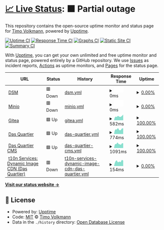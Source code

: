 # [📈 Live Status](https://moximoti.github.io/upptime): <!--live status--> **🟧 Partial outage**

This repository contains the open-source uptime monitor and status page for [Timo Volkmann](https://moximoti.github.io/upptime), powered by [Upptime](https://github.com/upptime/upptime).

[![Uptime CI](https://github.com/moximoti/upptime/workflows/Uptime%20CI/badge.svg)](https://github.com/moximoti/upptime/actions?query=workflow%3A%22Uptime+CI%22)
[![Response Time CI](https://github.com/moximoti/upptime/workflows/Response%20Time%20CI/badge.svg)](https://github.com/moximoti/upptime/actions?query=workflow%3A%22Response+Time+CI%22)
[![Graphs CI](https://github.com/moximoti/upptime/workflows/Graphs%20CI/badge.svg)](https://github.com/moximoti/upptime/actions?query=workflow%3A%22Graphs+CI%22)
[![Static Site CI](https://github.com/moximoti/upptime/workflows/Static%20Site%20CI/badge.svg)](https://github.com/moximoti/upptime/actions?query=workflow%3A%22Static+Site+CI%22)
[![Summary CI](https://github.com/moximoti/upptime/workflows/Summary%20CI/badge.svg)](https://github.com/moximoti/upptime/actions?query=workflow%3A%22Summary+CI%22)

With [Upptime](https://upptime.js.org), you can get your own unlimited and free uptime monitor and status page, powered entirely by a GitHub repository. We use [Issues](https://github.com/moximoti/upptime/issues) as incident reports, [Actions](https://github.com/moximoti/upptime/actions) as uptime monitors, and [Pages](https://moximoti.github.io/upptime) for the status page.

<!--start: status pages-->
<!-- This summary is generated by Upptime (https://github.com/upptime/upptime) -->
<!-- Do not edit this manually, your changes will be overwritten -->
<!-- prettier-ignore -->
| URL | Status | History | Response Time | Uptime |
| --- | ------ | ------- | ------------- | ------ |
| <img alt="" src="https://icons.duckduckgo.com/ip3/dsm.timovolkmann.de.ico" height="13"> [DSM](https://dsm.timovolkmann.de) | 🟥 Down | [dsm.yml](https://github.com/moximoti/upptime/commits/HEAD/history/dsm.yml) | <details><summary><img alt="Response time graph" src="./graphs/dsm/response-time-week.png" height="20"> 0ms</summary><br><a href="https://moximoti.github.io/upptime/history/dsm"><img alt="Response time 0" src="https://img.shields.io/endpoint?url=https%3A%2F%2Fraw.githubusercontent.com%2Fmoximoti%2Fupptime%2FHEAD%2Fapi%2Fdsm%2Fresponse-time.json"></a><br><a href="https://moximoti.github.io/upptime/history/dsm"><img alt="24-hour response time 0" src="https://img.shields.io/endpoint?url=https%3A%2F%2Fraw.githubusercontent.com%2Fmoximoti%2Fupptime%2FHEAD%2Fapi%2Fdsm%2Fresponse-time-day.json"></a><br><a href="https://moximoti.github.io/upptime/history/dsm"><img alt="7-day response time 0" src="https://img.shields.io/endpoint?url=https%3A%2F%2Fraw.githubusercontent.com%2Fmoximoti%2Fupptime%2FHEAD%2Fapi%2Fdsm%2Fresponse-time-week.json"></a><br><a href="https://moximoti.github.io/upptime/history/dsm"><img alt="30-day response time 0" src="https://img.shields.io/endpoint?url=https%3A%2F%2Fraw.githubusercontent.com%2Fmoximoti%2Fupptime%2FHEAD%2Fapi%2Fdsm%2Fresponse-time-month.json"></a><br><a href="https://moximoti.github.io/upptime/history/dsm"><img alt="1-year response time 0" src="https://img.shields.io/endpoint?url=https%3A%2F%2Fraw.githubusercontent.com%2Fmoximoti%2Fupptime%2FHEAD%2Fapi%2Fdsm%2Fresponse-time-year.json"></a></details> | <details><summary><a href="https://moximoti.github.io/upptime/history/dsm">0.00%</a></summary><a href="https://moximoti.github.io/upptime/history/dsm"><img alt="All-time uptime 10.60%" src="https://img.shields.io/endpoint?url=https%3A%2F%2Fraw.githubusercontent.com%2Fmoximoti%2Fupptime%2FHEAD%2Fapi%2Fdsm%2Fuptime.json"></a><br><a href="https://moximoti.github.io/upptime/history/dsm"><img alt="24-hour uptime 0.00%" src="https://img.shields.io/endpoint?url=https%3A%2F%2Fraw.githubusercontent.com%2Fmoximoti%2Fupptime%2FHEAD%2Fapi%2Fdsm%2Fuptime-day.json"></a><br><a href="https://moximoti.github.io/upptime/history/dsm"><img alt="7-day uptime 0.00%" src="https://img.shields.io/endpoint?url=https%3A%2F%2Fraw.githubusercontent.com%2Fmoximoti%2Fupptime%2FHEAD%2Fapi%2Fdsm%2Fuptime-week.json"></a><br><a href="https://moximoti.github.io/upptime/history/dsm"><img alt="30-day uptime 1.38%" src="https://img.shields.io/endpoint?url=https%3A%2F%2Fraw.githubusercontent.com%2Fmoximoti%2Fupptime%2FHEAD%2Fapi%2Fdsm%2Fuptime-month.json"></a><br><a href="https://moximoti.github.io/upptime/history/dsm"><img alt="1-year uptime 0.00%" src="https://img.shields.io/endpoint?url=https%3A%2F%2Fraw.githubusercontent.com%2Fmoximoti%2Fupptime%2FHEAD%2Fapi%2Fdsm%2Fuptime-year.json"></a></details>
| <img alt="" src="https://icons.duckduckgo.com/ip3/minio.timovolkmann.de.ico" height="13"> [Minio](https://minio.timovolkmann.de/minio/health/live) | 🟥 Down | [minio.yml](https://github.com/moximoti/upptime/commits/HEAD/history/minio.yml) | <details><summary><img alt="Response time graph" src="./graphs/minio/response-time-week.png" height="20"> 0ms</summary><br><a href="https://moximoti.github.io/upptime/history/minio"><img alt="Response time 0" src="https://img.shields.io/endpoint?url=https%3A%2F%2Fraw.githubusercontent.com%2Fmoximoti%2Fupptime%2FHEAD%2Fapi%2Fminio%2Fresponse-time.json"></a><br><a href="https://moximoti.github.io/upptime/history/minio"><img alt="24-hour response time 0" src="https://img.shields.io/endpoint?url=https%3A%2F%2Fraw.githubusercontent.com%2Fmoximoti%2Fupptime%2FHEAD%2Fapi%2Fminio%2Fresponse-time-day.json"></a><br><a href="https://moximoti.github.io/upptime/history/minio"><img alt="7-day response time 0" src="https://img.shields.io/endpoint?url=https%3A%2F%2Fraw.githubusercontent.com%2Fmoximoti%2Fupptime%2FHEAD%2Fapi%2Fminio%2Fresponse-time-week.json"></a><br><a href="https://moximoti.github.io/upptime/history/minio"><img alt="30-day response time 0" src="https://img.shields.io/endpoint?url=https%3A%2F%2Fraw.githubusercontent.com%2Fmoximoti%2Fupptime%2FHEAD%2Fapi%2Fminio%2Fresponse-time-month.json"></a><br><a href="https://moximoti.github.io/upptime/history/minio"><img alt="1-year response time 0" src="https://img.shields.io/endpoint?url=https%3A%2F%2Fraw.githubusercontent.com%2Fmoximoti%2Fupptime%2FHEAD%2Fapi%2Fminio%2Fresponse-time-year.json"></a></details> | <details><summary><a href="https://moximoti.github.io/upptime/history/minio">0.00%</a></summary><a href="https://moximoti.github.io/upptime/history/minio"><img alt="All-time uptime 11.84%" src="https://img.shields.io/endpoint?url=https%3A%2F%2Fraw.githubusercontent.com%2Fmoximoti%2Fupptime%2FHEAD%2Fapi%2Fminio%2Fuptime.json"></a><br><a href="https://moximoti.github.io/upptime/history/minio"><img alt="24-hour uptime 0.00%" src="https://img.shields.io/endpoint?url=https%3A%2F%2Fraw.githubusercontent.com%2Fmoximoti%2Fupptime%2FHEAD%2Fapi%2Fminio%2Fuptime-day.json"></a><br><a href="https://moximoti.github.io/upptime/history/minio"><img alt="7-day uptime 0.00%" src="https://img.shields.io/endpoint?url=https%3A%2F%2Fraw.githubusercontent.com%2Fmoximoti%2Fupptime%2FHEAD%2Fapi%2Fminio%2Fuptime-week.json"></a><br><a href="https://moximoti.github.io/upptime/history/minio"><img alt="30-day uptime 1.38%" src="https://img.shields.io/endpoint?url=https%3A%2F%2Fraw.githubusercontent.com%2Fmoximoti%2Fupptime%2FHEAD%2Fapi%2Fminio%2Fuptime-month.json"></a><br><a href="https://moximoti.github.io/upptime/history/minio"><img alt="1-year uptime 0.00%" src="https://img.shields.io/endpoint?url=https%3A%2F%2Fraw.githubusercontent.com%2Fmoximoti%2Fupptime%2FHEAD%2Fapi%2Fminio%2Fuptime-year.json"></a></details>
| <img alt="" src="https://icons.duckduckgo.com/ip3/git.timovolkmann.de.ico" height="13"> [Gitea](https://git.timovolkmann.de) | 🟩 Up | [gitea.yml](https://github.com/moximoti/upptime/commits/HEAD/history/gitea.yml) | <details><summary><img alt="Response time graph" src="./graphs/gitea/response-time-week.png" height="20"> 582ms</summary><br><a href="https://moximoti.github.io/upptime/history/gitea"><img alt="Response time 777" src="https://img.shields.io/endpoint?url=https%3A%2F%2Fraw.githubusercontent.com%2Fmoximoti%2Fupptime%2FHEAD%2Fapi%2Fgitea%2Fresponse-time.json"></a><br><a href="https://moximoti.github.io/upptime/history/gitea"><img alt="24-hour response time 817" src="https://img.shields.io/endpoint?url=https%3A%2F%2Fraw.githubusercontent.com%2Fmoximoti%2Fupptime%2FHEAD%2Fapi%2Fgitea%2Fresponse-time-day.json"></a><br><a href="https://moximoti.github.io/upptime/history/gitea"><img alt="7-day response time 582" src="https://img.shields.io/endpoint?url=https%3A%2F%2Fraw.githubusercontent.com%2Fmoximoti%2Fupptime%2FHEAD%2Fapi%2Fgitea%2Fresponse-time-week.json"></a><br><a href="https://moximoti.github.io/upptime/history/gitea"><img alt="30-day response time 584" src="https://img.shields.io/endpoint?url=https%3A%2F%2Fraw.githubusercontent.com%2Fmoximoti%2Fupptime%2FHEAD%2Fapi%2Fgitea%2Fresponse-time-month.json"></a><br><a href="https://moximoti.github.io/upptime/history/gitea"><img alt="1-year response time 716" src="https://img.shields.io/endpoint?url=https%3A%2F%2Fraw.githubusercontent.com%2Fmoximoti%2Fupptime%2FHEAD%2Fapi%2Fgitea%2Fresponse-time-year.json"></a></details> | <details><summary><a href="https://moximoti.github.io/upptime/history/gitea">100.00%</a></summary><a href="https://moximoti.github.io/upptime/history/gitea"><img alt="All-time uptime 99.59%" src="https://img.shields.io/endpoint?url=https%3A%2F%2Fraw.githubusercontent.com%2Fmoximoti%2Fupptime%2FHEAD%2Fapi%2Fgitea%2Fuptime.json"></a><br><a href="https://moximoti.github.io/upptime/history/gitea"><img alt="24-hour uptime 100.00%" src="https://img.shields.io/endpoint?url=https%3A%2F%2Fraw.githubusercontent.com%2Fmoximoti%2Fupptime%2FHEAD%2Fapi%2Fgitea%2Fuptime-day.json"></a><br><a href="https://moximoti.github.io/upptime/history/gitea"><img alt="7-day uptime 100.00%" src="https://img.shields.io/endpoint?url=https%3A%2F%2Fraw.githubusercontent.com%2Fmoximoti%2Fupptime%2FHEAD%2Fapi%2Fgitea%2Fuptime-week.json"></a><br><a href="https://moximoti.github.io/upptime/history/gitea"><img alt="30-day uptime 100.00%" src="https://img.shields.io/endpoint?url=https%3A%2F%2Fraw.githubusercontent.com%2Fmoximoti%2Fupptime%2FHEAD%2Fapi%2Fgitea%2Fuptime-month.json"></a><br><a href="https://moximoti.github.io/upptime/history/gitea"><img alt="1-year uptime 99.53%" src="https://img.shields.io/endpoint?url=https%3A%2F%2Fraw.githubusercontent.com%2Fmoximoti%2Fupptime%2FHEAD%2Fapi%2Fgitea%2Fuptime-year.json"></a></details>
| <img alt="" src="https://icons.duckduckgo.com/ip3/dasquartier.org.ico" height="13"> [Das Quartier](https://dasquartier.org) | 🟩 Up | [das-quartier.yml](https://github.com/moximoti/upptime/commits/HEAD/history/das-quartier.yml) | <details><summary><img alt="Response time graph" src="./graphs/das-quartier/response-time-week.png" height="20"> 774ms</summary><br><a href="https://moximoti.github.io/upptime/history/das-quartier"><img alt="Response time 802" src="https://img.shields.io/endpoint?url=https%3A%2F%2Fraw.githubusercontent.com%2Fmoximoti%2Fupptime%2FHEAD%2Fapi%2Fdas-quartier%2Fresponse-time.json"></a><br><a href="https://moximoti.github.io/upptime/history/das-quartier"><img alt="24-hour response time 924" src="https://img.shields.io/endpoint?url=https%3A%2F%2Fraw.githubusercontent.com%2Fmoximoti%2Fupptime%2FHEAD%2Fapi%2Fdas-quartier%2Fresponse-time-day.json"></a><br><a href="https://moximoti.github.io/upptime/history/das-quartier"><img alt="7-day response time 774" src="https://img.shields.io/endpoint?url=https%3A%2F%2Fraw.githubusercontent.com%2Fmoximoti%2Fupptime%2FHEAD%2Fapi%2Fdas-quartier%2Fresponse-time-week.json"></a><br><a href="https://moximoti.github.io/upptime/history/das-quartier"><img alt="30-day response time 750" src="https://img.shields.io/endpoint?url=https%3A%2F%2Fraw.githubusercontent.com%2Fmoximoti%2Fupptime%2FHEAD%2Fapi%2Fdas-quartier%2Fresponse-time-month.json"></a><br><a href="https://moximoti.github.io/upptime/history/das-quartier"><img alt="1-year response time 793" src="https://img.shields.io/endpoint?url=https%3A%2F%2Fraw.githubusercontent.com%2Fmoximoti%2Fupptime%2FHEAD%2Fapi%2Fdas-quartier%2Fresponse-time-year.json"></a></details> | <details><summary><a href="https://moximoti.github.io/upptime/history/das-quartier">100.00%</a></summary><a href="https://moximoti.github.io/upptime/history/das-quartier"><img alt="All-time uptime 99.98%" src="https://img.shields.io/endpoint?url=https%3A%2F%2Fraw.githubusercontent.com%2Fmoximoti%2Fupptime%2FHEAD%2Fapi%2Fdas-quartier%2Fuptime.json"></a><br><a href="https://moximoti.github.io/upptime/history/das-quartier"><img alt="24-hour uptime 100.00%" src="https://img.shields.io/endpoint?url=https%3A%2F%2Fraw.githubusercontent.com%2Fmoximoti%2Fupptime%2FHEAD%2Fapi%2Fdas-quartier%2Fuptime-day.json"></a><br><a href="https://moximoti.github.io/upptime/history/das-quartier"><img alt="7-day uptime 100.00%" src="https://img.shields.io/endpoint?url=https%3A%2F%2Fraw.githubusercontent.com%2Fmoximoti%2Fupptime%2FHEAD%2Fapi%2Fdas-quartier%2Fuptime-week.json"></a><br><a href="https://moximoti.github.io/upptime/history/das-quartier"><img alt="30-day uptime 100.00%" src="https://img.shields.io/endpoint?url=https%3A%2F%2Fraw.githubusercontent.com%2Fmoximoti%2Fupptime%2FHEAD%2Fapi%2Fdas-quartier%2Fuptime-month.json"></a><br><a href="https://moximoti.github.io/upptime/history/das-quartier"><img alt="1-year uptime 100.00%" src="https://img.shields.io/endpoint?url=https%3A%2F%2Fraw.githubusercontent.com%2Fmoximoti%2Fupptime%2FHEAD%2Fapi%2Fdas-quartier%2Fuptime-year.json"></a></details>
| <img alt="" src="https://icons.duckduckgo.com/ip3/cms.dasquartier.org.ico" height="13"> [Das Quartier CMS](https://cms.dasquartier.org) | 🟩 Up | [das-quartier-cms.yml](https://github.com/moximoti/upptime/commits/HEAD/history/das-quartier-cms.yml) | <details><summary><img alt="Response time graph" src="./graphs/das-quartier-cms/response-time-week.png" height="20"> 1091ms</summary><br><a href="https://moximoti.github.io/upptime/history/das-quartier-cms"><img alt="Response time 1000" src="https://img.shields.io/endpoint?url=https%3A%2F%2Fraw.githubusercontent.com%2Fmoximoti%2Fupptime%2FHEAD%2Fapi%2Fdas-quartier-cms%2Fresponse-time.json"></a><br><a href="https://moximoti.github.io/upptime/history/das-quartier-cms"><img alt="24-hour response time 1220" src="https://img.shields.io/endpoint?url=https%3A%2F%2Fraw.githubusercontent.com%2Fmoximoti%2Fupptime%2FHEAD%2Fapi%2Fdas-quartier-cms%2Fresponse-time-day.json"></a><br><a href="https://moximoti.github.io/upptime/history/das-quartier-cms"><img alt="7-day response time 1091" src="https://img.shields.io/endpoint?url=https%3A%2F%2Fraw.githubusercontent.com%2Fmoximoti%2Fupptime%2FHEAD%2Fapi%2Fdas-quartier-cms%2Fresponse-time-week.json"></a><br><a href="https://moximoti.github.io/upptime/history/das-quartier-cms"><img alt="30-day response time 1102" src="https://img.shields.io/endpoint?url=https%3A%2F%2Fraw.githubusercontent.com%2Fmoximoti%2Fupptime%2FHEAD%2Fapi%2Fdas-quartier-cms%2Fresponse-time-month.json"></a><br><a href="https://moximoti.github.io/upptime/history/das-quartier-cms"><img alt="1-year response time 1015" src="https://img.shields.io/endpoint?url=https%3A%2F%2Fraw.githubusercontent.com%2Fmoximoti%2Fupptime%2FHEAD%2Fapi%2Fdas-quartier-cms%2Fresponse-time-year.json"></a></details> | <details><summary><a href="https://moximoti.github.io/upptime/history/das-quartier-cms">100.00%</a></summary><a href="https://moximoti.github.io/upptime/history/das-quartier-cms"><img alt="All-time uptime 99.98%" src="https://img.shields.io/endpoint?url=https%3A%2F%2Fraw.githubusercontent.com%2Fmoximoti%2Fupptime%2FHEAD%2Fapi%2Fdas-quartier-cms%2Fuptime.json"></a><br><a href="https://moximoti.github.io/upptime/history/das-quartier-cms"><img alt="24-hour uptime 100.00%" src="https://img.shields.io/endpoint?url=https%3A%2F%2Fraw.githubusercontent.com%2Fmoximoti%2Fupptime%2FHEAD%2Fapi%2Fdas-quartier-cms%2Fuptime-day.json"></a><br><a href="https://moximoti.github.io/upptime/history/das-quartier-cms"><img alt="7-day uptime 100.00%" src="https://img.shields.io/endpoint?url=https%3A%2F%2Fraw.githubusercontent.com%2Fmoximoti%2Fupptime%2FHEAD%2Fapi%2Fdas-quartier-cms%2Fuptime-week.json"></a><br><a href="https://moximoti.github.io/upptime/history/das-quartier-cms"><img alt="30-day uptime 100.00%" src="https://img.shields.io/endpoint?url=https%3A%2F%2Fraw.githubusercontent.com%2Fmoximoti%2Fupptime%2FHEAD%2Fapi%2Fdas-quartier-cms%2Fuptime-month.json"></a><br><a href="https://moximoti.github.io/upptime/history/das-quartier-cms"><img alt="1-year uptime 99.98%" src="https://img.shields.io/endpoint?url=https%3A%2F%2Fraw.githubusercontent.com%2Fmoximoti%2Fupptime%2FHEAD%2Fapi%2Fdas-quartier-cms%2Fuptime-year.json"></a></details>
| <img alt="" src="https://icons.duckduckgo.com/ip3/dq-images.t10n.de.ico" height="13"> [t10n Services: Dynamic Image CDN (Das Quartier)](https://dq-images.t10n.de) | 🟥 Down | [t10n-services-dynamic-image-cdn-das-quartier.yml](https://github.com/moximoti/upptime/commits/HEAD/history/t10n-services-dynamic-image-cdn-das-quartier.yml) | <details><summary><img alt="Response time graph" src="./graphs/t10n-services-dynamic-image-cdn-das-quartier/response-time-week.png" height="20"> 154ms</summary><br><a href="https://moximoti.github.io/upptime/history/t10n-services-dynamic-image-cdn-das-quartier"><img alt="Response time 174" src="https://img.shields.io/endpoint?url=https%3A%2F%2Fraw.githubusercontent.com%2Fmoximoti%2Fupptime%2FHEAD%2Fapi%2Ft10n-services-dynamic-image-cdn-das-quartier%2Fresponse-time.json"></a><br><a href="https://moximoti.github.io/upptime/history/t10n-services-dynamic-image-cdn-das-quartier"><img alt="24-hour response time 178" src="https://img.shields.io/endpoint?url=https%3A%2F%2Fraw.githubusercontent.com%2Fmoximoti%2Fupptime%2FHEAD%2Fapi%2Ft10n-services-dynamic-image-cdn-das-quartier%2Fresponse-time-day.json"></a><br><a href="https://moximoti.github.io/upptime/history/t10n-services-dynamic-image-cdn-das-quartier"><img alt="7-day response time 154" src="https://img.shields.io/endpoint?url=https%3A%2F%2Fraw.githubusercontent.com%2Fmoximoti%2Fupptime%2FHEAD%2Fapi%2Ft10n-services-dynamic-image-cdn-das-quartier%2Fresponse-time-week.json"></a><br><a href="https://moximoti.github.io/upptime/history/t10n-services-dynamic-image-cdn-das-quartier"><img alt="30-day response time 161" src="https://img.shields.io/endpoint?url=https%3A%2F%2Fraw.githubusercontent.com%2Fmoximoti%2Fupptime%2FHEAD%2Fapi%2Ft10n-services-dynamic-image-cdn-das-quartier%2Fresponse-time-month.json"></a><br><a href="https://moximoti.github.io/upptime/history/t10n-services-dynamic-image-cdn-das-quartier"><img alt="1-year response time 172" src="https://img.shields.io/endpoint?url=https%3A%2F%2Fraw.githubusercontent.com%2Fmoximoti%2Fupptime%2FHEAD%2Fapi%2Ft10n-services-dynamic-image-cdn-das-quartier%2Fresponse-time-year.json"></a></details> | <details><summary><a href="https://moximoti.github.io/upptime/history/t10n-services-dynamic-image-cdn-das-quartier">0.00%</a></summary><a href="https://moximoti.github.io/upptime/history/t10n-services-dynamic-image-cdn-das-quartier"><img alt="All-time uptime 91.77%" src="https://img.shields.io/endpoint?url=https%3A%2F%2Fraw.githubusercontent.com%2Fmoximoti%2Fupptime%2FHEAD%2Fapi%2Ft10n-services-dynamic-image-cdn-das-quartier%2Fuptime.json"></a><br><a href="https://moximoti.github.io/upptime/history/t10n-services-dynamic-image-cdn-das-quartier"><img alt="24-hour uptime 0.00%" src="https://img.shields.io/endpoint?url=https%3A%2F%2Fraw.githubusercontent.com%2Fmoximoti%2Fupptime%2FHEAD%2Fapi%2Ft10n-services-dynamic-image-cdn-das-quartier%2Fuptime-day.json"></a><br><a href="https://moximoti.github.io/upptime/history/t10n-services-dynamic-image-cdn-das-quartier"><img alt="7-day uptime 0.00%" src="https://img.shields.io/endpoint?url=https%3A%2F%2Fraw.githubusercontent.com%2Fmoximoti%2Fupptime%2FHEAD%2Fapi%2Ft10n-services-dynamic-image-cdn-das-quartier%2Fuptime-week.json"></a><br><a href="https://moximoti.github.io/upptime/history/t10n-services-dynamic-image-cdn-das-quartier"><img alt="30-day uptime 1.38%" src="https://img.shields.io/endpoint?url=https%3A%2F%2Fraw.githubusercontent.com%2Fmoximoti%2Fupptime%2FHEAD%2Fapi%2Ft10n-services-dynamic-image-cdn-das-quartier%2Fuptime-month.json"></a><br><a href="https://moximoti.github.io/upptime/history/t10n-services-dynamic-image-cdn-das-quartier"><img alt="1-year uptime 75.92%" src="https://img.shields.io/endpoint?url=https%3A%2F%2Fraw.githubusercontent.com%2Fmoximoti%2Fupptime%2FHEAD%2Fapi%2Ft10n-services-dynamic-image-cdn-das-quartier%2Fuptime-year.json"></a></details>

<!--end: status pages-->

[**Visit our status website →**](https://moximoti.github.io/upptime)

## 📄 License

- Powered by: [Upptime](https://github.com/upptime/upptime)
- Code: [MIT](./LICENSE) © [Timo Volkmann](https://moximoti.github.io/upptime)
- Data in the `./history` directory: [Open Database License](https://opendatacommons.org/licenses/odbl/1-0/)

